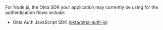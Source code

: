 For Node.js, the Okta SDK your application may currently be using for the authentication flows include:

* Okta Auth JavaScript SDK ([okta/okta-auth-js](https://github.com/okta/okta-auth-js/))
